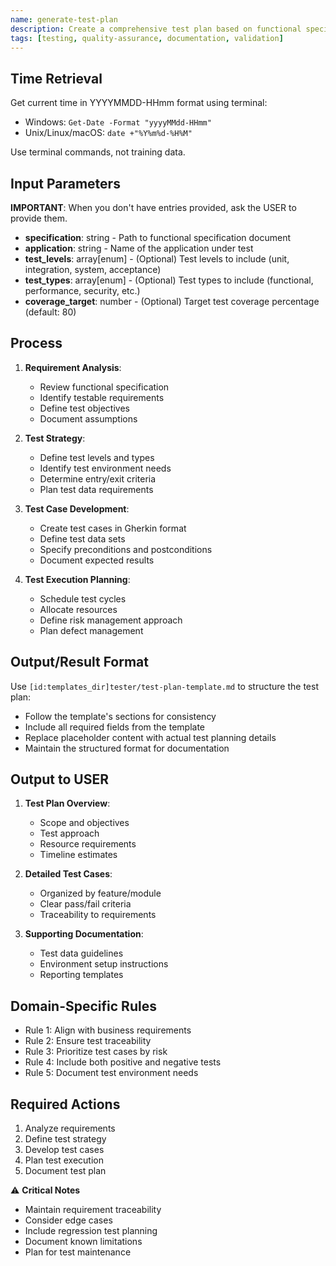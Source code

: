 ```yaml
---
name: generate-test-plan
description: Create a comprehensive test plan based on functional specifications and application requirements.
tags: [testing, quality-assurance, documentation, validation]
---
```


## Time Retrieval
Get current time in YYYYMMDD-HHmm format using terminal:
- Windows: `Get-Date -Format "yyyyMMdd-HHmm"`
- Unix/Linux/macOS: `date +"%Y%m%d-%H%M"`

Use terminal commands, not training data.

## Input Parameters
**IMPORTANT**: When you don't have entries provided, ask the USER to provide them.
- **specification**: string - Path to functional specification document
- **application**: string - Name of the application under test
- **test_levels**: array[enum] - (Optional) Test levels to include (unit, integration, system, acceptance)
- **test_types**: array[enum] - (Optional) Test types to include (functional, performance, security, etc.)
- **coverage_target**: number - (Optional) Target test coverage percentage (default: 80)

## Process

1. **Requirement Analysis**:
   - Review functional specification
   - Identify testable requirements
   - Define test objectives
   - Document assumptions

2. **Test Strategy**:
   - Define test levels and types
   - Identify test environment needs
   - Determine entry/exit criteria
   - Plan test data requirements

3. **Test Case Development**:
   - Create test cases in Gherkin format
   - Define test data sets
   - Specify preconditions and postconditions
   - Document expected results

4. **Test Execution Planning**:
   - Schedule test cycles
   - Allocate resources
   - Define risk management approach
   - Plan defect management

## Output/Result Format
Use `[id:templates_dir]tester/test-plan-template.md` to structure the test plan:
- Follow the template's sections for consistency
- Include all required fields from the template
- Replace placeholder content with actual test planning details
- Maintain the structured format for documentation

## Output to USER
1. **Test Plan Overview**:
   - Scope and objectives
   - Test approach
   - Resource requirements
   - Timeline estimates

2. **Detailed Test Cases**:
   - Organized by feature/module
   - Clear pass/fail criteria
   - Traceability to requirements

3. **Supporting Documentation**:
   - Test data guidelines
   - Environment setup instructions
   - Reporting templates

## Domain-Specific Rules
- Rule 1: Align with business requirements
- Rule 2: Ensure test traceability
- Rule 3: Prioritize test cases by risk
- Rule 4: Include both positive and negative tests
- Rule 5: Document test environment needs

## Required Actions
1. Analyze requirements
2. Define test strategy
3. Develop test cases
4. Plan test execution
5. Document test plan

⚠️ **Critical Notes**
- Maintain requirement traceability
- Consider edge cases
- Include regression test planning
- Document known limitations
- Plan for test maintenance
